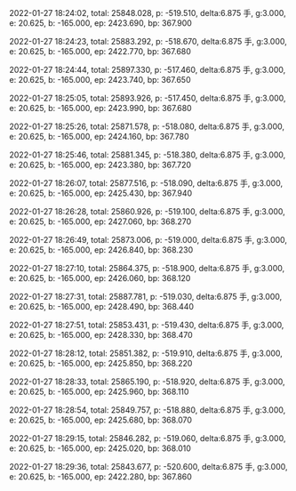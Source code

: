 2022-01-27 18:24:02, total: 25848.028, p: -519.510, delta:6.875 手, g:3.000, e: 20.625, b: -165.000, ep: 2423.690, bp: 367.900

2022-01-27 18:24:23, total: 25883.292, p: -518.670, delta:6.875 手, g:3.000, e: 20.625, b: -165.000, ep: 2422.770, bp: 367.680

2022-01-27 18:24:44, total: 25897.330, p: -517.460, delta:6.875 手, g:3.000, e: 20.625, b: -165.000, ep: 2423.740, bp: 367.650

2022-01-27 18:25:05, total: 25893.926, p: -517.450, delta:6.875 手, g:3.000, e: 20.625, b: -165.000, ep: 2423.990, bp: 367.680

2022-01-27 18:25:26, total: 25871.578, p: -518.080, delta:6.875 手, g:3.000, e: 20.625, b: -165.000, ep: 2424.160, bp: 367.780

2022-01-27 18:25:46, total: 25881.345, p: -518.380, delta:6.875 手, g:3.000, e: 20.625, b: -165.000, ep: 2423.380, bp: 367.720

2022-01-27 18:26:07, total: 25877.516, p: -518.090, delta:6.875 手, g:3.000, e: 20.625, b: -165.000, ep: 2425.430, bp: 367.940

2022-01-27 18:26:28, total: 25860.926, p: -519.100, delta:6.875 手, g:3.000, e: 20.625, b: -165.000, ep: 2427.060, bp: 368.270

2022-01-27 18:26:49, total: 25873.006, p: -519.000, delta:6.875 手, g:3.000, e: 20.625, b: -165.000, ep: 2426.840, bp: 368.230

2022-01-27 18:27:10, total: 25864.375, p: -518.900, delta:6.875 手, g:3.000, e: 20.625, b: -165.000, ep: 2426.060, bp: 368.120

2022-01-27 18:27:31, total: 25887.781, p: -519.030, delta:6.875 手, g:3.000, e: 20.625, b: -165.000, ep: 2428.490, bp: 368.440

2022-01-27 18:27:51, total: 25853.431, p: -519.430, delta:6.875 手, g:3.000, e: 20.625, b: -165.000, ep: 2428.330, bp: 368.470

2022-01-27 18:28:12, total: 25851.382, p: -519.910, delta:6.875 手, g:3.000, e: 20.625, b: -165.000, ep: 2425.850, bp: 368.220

2022-01-27 18:28:33, total: 25865.190, p: -518.920, delta:6.875 手, g:3.000, e: 20.625, b: -165.000, ep: 2425.960, bp: 368.110

2022-01-27 18:28:54, total: 25849.757, p: -518.880, delta:6.875 手, g:3.000, e: 20.625, b: -165.000, ep: 2425.680, bp: 368.070

2022-01-27 18:29:15, total: 25846.282, p: -519.060, delta:6.875 手, g:3.000, e: 20.625, b: -165.000, ep: 2425.020, bp: 368.010

2022-01-27 18:29:36, total: 25843.677, p: -520.600, delta:6.875 手, g:3.000, e: 20.625, b: -165.000, ep: 2422.280, bp: 367.860